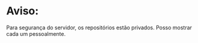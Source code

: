 
# Aviso: 
Para segurança do servidor, os repositórios estão privados. Posso mostrar cada um pessoalmente.



  
